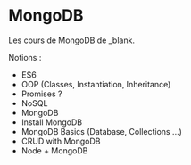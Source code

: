 # MongoDB

Les cours de MongoDB de \_blank.

Notions :
- ES6
 - OOP	(Classes,	Instantiation,	Inheritance)
 - Promises	?
- NoSQL
- MongoDB
 - Install MongoDB
 - MongoDB Basics (Database, Collections ...)
 - CRUD with MongoDB
 - Node	+	MongoDB
